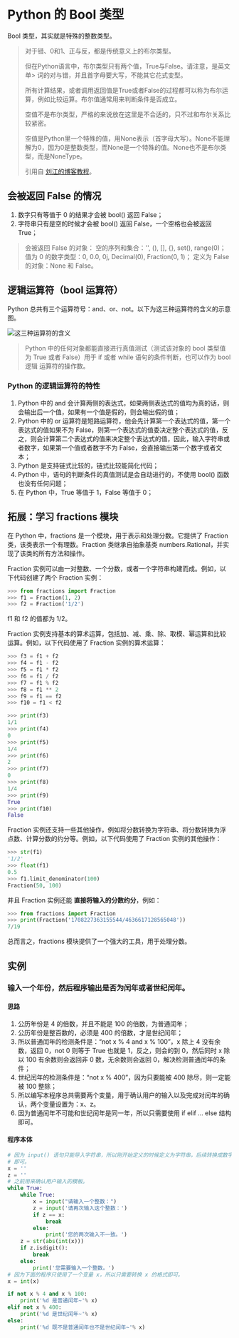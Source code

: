 # Python 的 Bool 类型

Bool 类型，其实就是特殊的整数类型。

> 对于错、0和1、正与反，都是传统意义上的布尔类型。
>
> 但在Python语言中，布尔类型只有两个值，True与False。请注意，是英文单> 词的对与错，并且首字母要大写，不能其它花式变型。
>
> 所有计算结果，或者调用返回值是True或者False的过程都可以称为布尔运
> 算，例如比较运算。布尔值通常用来判断条件是否成立。
>
> 空值不是布尔类型，严格的来说放在这里是不合适的，只不过和布尔关系比
> 较紧密。
>
> 空值是Python里一个特殊的值，用None表示（首字母大写）。None不能理
> 解为0，因为0是整数类型，而None是一个特殊的值。None也不是布尔类
> 型，而是NoneType。
>
> 引用自 [刘江的博客教程][0]。

## 会被返回 False 的情况

1. 数字只有等值于 0 的结果才会被 bool() 返回 False；
2. 字符串只有是空的时候才会被 bool() 返回 False，一个空格也会被返回 True；

> 会被返回 False 的对象：
> 空的序列和集合：'', (), [], {}, set(), range(0)；
> 值为 0 的数字类型：0, 0.0, 0j, Decimal(0), Fraction(0, 1)；
> 定义为 False 的对象：None 和 False。

## 逻辑运算符（bool 运算符）

Python 总共有三个运算符号：and、or、not。以下为这三种运算符的含义的示意图。

![这三种运算符的含义](http://tg.owo233.eu.org:8080/246/photo-2023-11-08_16-35-30.jpg?hash=00ad24)

> Python 中的任何对象都能直接进行真值测试（测试该对象的 bool 类型值为 
> True 或者 False）用于 if 或者 while 语句的条件判断，也可以作为 bool 逻辑
> 运算符的操作数。

### Python 的逻辑运算符的特性

1. Python 中的 and 会计算两侧的表达式，如果两侧表达式的值均为真的话，则会输出后一个值，如果有一个值是假的，则会输出假的值；
2. Python 中的 or 运算符是短路运算符，他会先计算第一个表达式的值，第一个表达式的值如果不为 False，则第一个表达式的值委决定整个表达式的值，反之，则会计算第二个表达式的值来决定整个表达式的值，因此，输入字符串或者数字，如果第一个值或者数字不为 False，会直接输出第一个数字或者文本；
3. Python 是支持链式比较的，链式比较能简化代码；
4. Python 中，语句的判断条件的真值测试是会自动进行的，不使用 bool() 函数也没有任何问题；
5. 在 Python 中，True 等值于 1，False 等值于 0；

## 拓展：学习 fractions 模块

在 Python 中，fractions 是一个模块，用于表示和处理分数。它提供了 Fraction 类，该类表示一个有理数。Fraction 类继承自抽象基类 numbers.Rational，并实现了该类的所有方法和操作。

Fraction 实例可以由一对整数、一个分数，或者一个字符串构建而成。例如，以下代码创建了两个 Fraction 实例：

```Python
>>> from fractions import Fraction
>>> f1 = Fraction(1, 2)
>>> f2 = Fraction('1/2')
```

f1 和 f2 的值都为 1/2。

Fraction 实例支持基本的算术运算，包括加、减、乘、除、取模、幂运算和比较运算。例如，以下代码使用了 Fraction 实例的算术运算：

```Python
>>> f3 = f1 + f2
>>> f4 = f1 - f2
>>> f5 = f1 * f2
>>> f6 = f1 / f2
>>> f7 = f1 % f2
>>> f8 = f1 ** 2
>>> f9 = f1 == f2
>>> f10 = f1 < f2

>>> print(f3)
1/1
>>> print(f4)
0
>>> print(f5)
1/4
>>> print(f6)
2
>>> print(f7)
0
>>> print(f8)
1/4
>>> print(f9)
True
>>> print(f10)
False
```

Fraction 实例还支持一些其他操作，例如将分数转换为字符串、将分数转换为浮点数、计算分数的约分等。例如，以下代码使用了 Fraction 实例的其他操作：

```Python
>>> str(f1)
'1/2'
>>> float(f1)
0.5
>>> f1.limit_denominator(100)
Fraction(50, 100)
```

并且 Fraction 实例还能 **直接将输入的分数约分**，例如：

```Python
>>> from fractions import Fraction
>>> print(Fraction('1708227363155544/4636617128565048'))
7/19
```

总而言之，fractions 模块提供了一个强大的工具，用于处理分数。

## 实例

### 输入一个年份，然后程序输出是否为闰年或者世纪闰年。

#### 思路

1. 公历年份是 4 的倍数，并且不能是 100 的倍数，为普通闰年；
2. 公历年份是整百数的，必须是 400 的倍数，才是世纪闰年；
3. 所以普通闰年的检测条件是：“not x % 4 and x % 100”，x 除上 4 没有余数，返回 0，not 0 则等于 True 也就是 1，反之，则会的到 0，然后同时 x 除以 100 有余数则会返回非 0 数，无余数则会返回 0，解决检测普通闰年的条件；
4. 世纪闰年的检测条件是：“not x % 400”，因为只要能被 400 除尽，则一定能被 100 整除；
5. 所以编写本程序总共需要两个变量，用于确认用户的输入以及完成对闰年的确认，两个变量设置为：x、z。
6. 因为普通闰年不可能和世纪闰年是同一年，所以只需要使用 if elif ... else 结构即可。

#### 程序本体

```Python
# 因为 input() 语句只能导入字符串，所以刚开始定义的时候定义为字符串，后续转换成数字
# 即可。
x = ''
z = ''
# 之前用来确认用户输入的模板。
while True:
    while True:
        x = input("请输入一个整数：")
        z = input('请再次输入这个整数：')
        if z == x:
            break
        else:
            print('您的两次输入不一致。')
    z = str(abs(int(x)))
    if z.isdigit():
        break
    else:
        print('您需要输入一个整数。')
# 因为下面的程序只使用了一个变量 x，所以只需要转换 x 的格式即可。
x = int(x)

if not x % 4 and x % 100:
    print('%d 是普通闰年~'% x)
elif not x % 400:
    print('%d 是世纪闰年~'% x)
else:
    print('%d 既不是普通闰年也不是世纪闰年~'% x)
```

[0]: https://www.liujiangblog.com/course/python/18